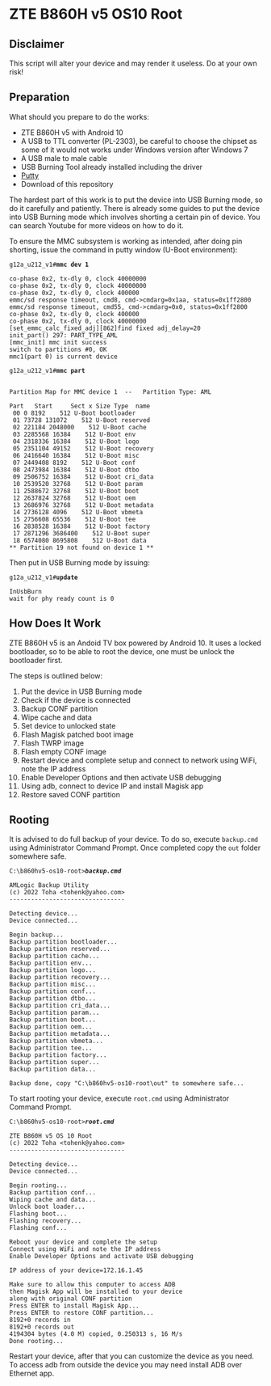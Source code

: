 # ZTE B860H v5 OS10 Root

## Disclaimer

This script will alter your device and may render it useless. Do at your own risk!

## Preparation

What should you prepare to do the works:
* ZTE B860H v5 with Android 10
* A USB to TTL converter (PL-2303), be careful to choose the chipset as some of it
  would not works under Windows version after Windows 7
* A USB male to male cable
* USB Burning Tool already installed including the driver
* [Putty](https://www.putty.org)
* Download of this repository

The hardest part of this work is to put the device into USB Burning mode, so do it
carefully and patiently. There is already some guides to put the device into USB
Burning mode which involves shorting a certain pin of device. You can search Youtube
for more videos on how to do it.

To ensure the MMC subsystem is working as intended, after doing pin shorting, issue
the command in putty window (U-Boot environment):

`g12a_u212_v1#`**`mmc dev 1`**
```
co-phase 0x2, tx-dly 0, clock 40000000
co-phase 0x2, tx-dly 0, clock 40000000
co-phase 0x2, tx-dly 0, clock 400000
emmc/sd response timeout, cmd8, cmd->cmdarg=0x1aa, status=0x1ff2800
emmc/sd response timeout, cmd55, cmd->cmdarg=0x0, status=0x1ff2800
co-phase 0x2, tx-dly 0, clock 400000
co-phase 0x2, tx-dly 0, clock 40000000
[set_emmc_calc_fixed_adj][862]find fixed adj_delay=20
init_part() 297: PART_TYPE_AML
[mmc_init] mmc init success
switch to partitions #0, OK
mmc1(part 0) is current device
```
`g12a_u212_v1#`**`mmc part`**
```

Partition Map for MMC device 1  --   Partition Type: AML

Part   Start     Sect x Size Type  name
 00 0 8192    512 U-Boot bootloader
 01 73728 131072    512 U-Boot reserved
 02 221184 2048000    512 U-Boot cache
 03 2285568 16384    512 U-Boot env
 04 2318336 16384    512 U-Boot logo
 05 2351104 49152    512 U-Boot recovery
 06 2416640 16384    512 U-Boot misc
 07 2449408 8192    512 U-Boot conf
 08 2473984 16384    512 U-Boot dtbo
 09 2506752 16384    512 U-Boot cri_data
 10 2539520 32768    512 U-Boot param
 11 2588672 32768    512 U-Boot boot
 12 2637824 32768    512 U-Boot oem
 13 2686976 32768    512 U-Boot metadata
 14 2736128 4096    512 U-Boot vbmeta
 15 2756608 65536    512 U-Boot tee
 16 2838528 16384    512 U-Boot factory
 17 2871296 3686400    512 U-Boot super
 18 6574080 8695808    512 U-Boot data
** Partition 19 not found on device 1 **
```
Then put in USB Burning mode by issuing:

`g12a_u212_v1#`**`update`**
```
InUsbBurn
wait for phy ready count is 0
```

## How Does It Work

ZTE B860H v5 is an Andoid TV box powered by Android 10. It uses a locked bootloader,
so to be able to root the device, one must be unlock the bootloader first.

The steps is outlined below:
1. Put the device in USB Burning mode
2. Check if the device is connected
3. Backup CONF partition
4. Wipe cache and data
5. Set device to unlocked state
6. Flash Magisk patched boot image
7. Flash TWRP image
8. Flash empty CONF image
9. Restart device and complete setup and connect to network using WiFi, note the IP address
10. Enable Developer Options and then activate USB debugging
11. Using adb, connect to device IP and install Magisk app
12. Restore saved CONF partition

## Rooting

It is advised to do full backup of your device. To do so, execute `backup.cmd` using
Administrator Command Prompt. Once completed copy the `out` folder somewhere safe.

`C:\b860hv5-os10-root>`***`backup.cmd`***

```
AMLogic Backup Utility
(c) 2022 Toha <tohenk@yahoo.com>
--------------------------------

Detecting device...
Device connected...

Begin backup...
Backup partition bootloader...
Backup partition reserved...
Backup partition cache...
Backup partition env...
Backup partition logo...
Backup partition recovery...
Backup partition misc...
Backup partition conf...
Backup partition dtbo...
Backup partition cri_data...
Backup partition param...
Backup partition boot...
Backup partition oem...
Backup partition metadata...
Backup partition vbmeta...
Backup partition tee...
Backup partition factory...
Backup partition super...
Backup partition data...

Backup done, copy "C:\b860hv5-os10-root\out" to somewhere safe...

```

To start rooting your device, execute `root.cmd` using Administrator Command Prompt.

`C:\b860hv5-os10-root>`***`root.cmd`***
```
ZTE B860H v5 OS 10 Root
(c) 2022 Toha <tohenk@yahoo.com>
--------------------------------

Detecting device...
Device connected...

Begin rooting...
Backup partition conf...
Wiping cache and data...
Unlock boot loader...
Flashing boot...
Flashing recovery...
Flashing conf...

Reboot your device and complete the setup
Connect using WiFi and note the IP address
Enable Developer Options and activate USB debugging

IP address of your device=172.16.1.45

Make sure to allow this computer to access ADB
then Magisk App will be installed to your device
along with original CONF partition
Press ENTER to install Magisk App...
Press ENTER to restore CONF partition...
8192+0 records in
8192+0 records out
4194304 bytes (4.0 M) copied, 0.250313 s, 16 M/s
Done rooting...

```

Restart your device, after that you can customize the device as you need.
To access adb from outside the device you may need install ADB over Ethernet app.
